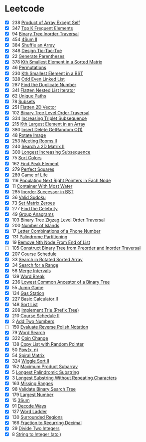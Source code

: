 # Leetcode
- [x] 238	[Product of Array Except Self](https://leetcode.com/problems/product-of-array-except-self)  
- [x] 347	[Top K Frequent Elements](https://leetcode.com/problems/top-k-frequent-elements)  
- [x] 94	[Binary Tree Inorder Traversal](https://leetcode.com/problems/binary-tree-inorder-traversal)  
- [x] 454	[4Sum II](https://leetcode.com/problems/4sum-ii)  
- [x] 384	[Shuffle an Array](https://leetcode.com/problems/shuffle-an-array)  
- [x] 348	[Design Tic-Tac-Toe](https://leetcode.com/problems/design-tic-tac-toe)  
- [x] 22	[Generate Parentheses](https://leetcode.com/problems/generate-parentheses)  
- [x] 378	[Kth Smallest Element in a Sorted Matrix](https://leetcode.com/problems/kth-smallest-element-in-a-sorted-matrix)  
- [x] 46	[Permutations](https://leetcode.com/problems/permutations)  
- [x] 230	[Kth Smallest Element in a BST](https://leetcode.com/problems/kth-smallest-element-in-a-bst)  
- [x] 328	[Odd Even Linked List](https://leetcode.com/problems/odd-even-linked-list)  
- [x] 287	[Find the Duplicate Number](https://leetcode.com/problems/find-the-duplicate-number)  
- [x] 341	[Flatten Nested List Iterator](https://leetcode.com/problems/flatten-nested-list-iterator)  
- [x] 62	[Unique Paths](https://leetcode.com/problems/unique-paths)  
- [x] 78	[Subsets](https://leetcode.com/problems/subsets)  
- [x] 251	[Flatten 2D Vector](https://leetcode.com/problems/flatten-2d-vector)   
- [x] 102	[Binary Tree Level Order Traversal](https://leetcode.com/problems/binary-tree-level-order-traversal)  
- [x] 334	[Increasing Triplet Subsequence](https://leetcode.com/problems/increasing-triplet-subsequence)  
- [x] 215	[Kth Largest Element in an Array](https://leetcode.com/problems/kth-largest-element-in-an-array)  
- [x] 380	[Insert Delete GetRandom O(1)](https://leetcode.com/problems/insert-delete-getrandom-o1) 
- [x] 48	[Rotate Image](https://leetcode.com/problems/rotate-image)  
- [x] 253	[Meeting Rooms II](https://leetcode.com/problems/meeting-rooms-ii)  
- [x] 240	[Search a 2D Matrix II](https://leetcode.com/problems/search-a-2d-matrix-ii)  
- [x] 300	[Longest Increasing Subsequence](https://leetcode.com/problems/longest-increasing-subsequence)  
- [x] 75	[Sort Colors](https://leetcode.com/problems/sort-colors)  
- [x] 162	[Find Peak Element](https://leetcode.com/problems/find-peak-element)  
- [x] 279	[Perfect Squares](https://leetcode.com/problems/perfect-squares)  
- [x] 289	[Game of Life](https://leetcode.com/problems/game-of-life)  
- [x] 116	[Populating Next Right Pointers in Each Node](https://leetcode.com/problems/populating-next-right-pointers-in-each-node)  
- [x] 11	[Container With Most Water](https://leetcode.com/problems/container-with-most-water)  
- [x] 285	[Inorder Successor in BST](https://leetcode.com/problems/inorder-successor-in-bst)  
- [x] 36	[Valid Sudoku](https://leetcode.com/problems/valid-sudoku)  
- [x] 73	[Set Matrix Zeroes](https://leetcode.com/problems/set-matrix-zeroes)  
- [x] 277	[Find the Celebrity](https://leetcode.com/problems/find-the-celebrity)  
- [x] 49	[Group Anagrams](https://leetcode.com/problems/group-anagrams)  
- [x] 103	[Binary Tree Zigzag Level Order Traversal](https://leetcode.com/problems/binary-tree-zigzag-level-order-traversal)  
- [x] 200	[Number of Islands](https://leetcode.com/problems/number-of-islands)  
- [x] 17	[Letter Combinations of a Phone Number](https://leetcode.com/problems/letter-combinations-of-a-phone-number)  
- [x] 131	[Palindrome Partitioning](https://leetcode.com/problems/palindrome-partitioning)  
- [x] 19	[Remove Nth Node From End of List](https://leetcode.com/problems/remove-nth-node-from-end-of-list)  
- [ ] 105	[Construct Binary Tree from Preorder and Inorder Traversal](https://leetcode.com/problems/construct-binary-tree-from-preorder-and-inorder-traversal)  
- [x] 207	[Course Schedule](https://leetcode.com/problems/course-schedule)  
- [x] 33	[Search in Rotated Sorted Array](https://leetcode.com/problems/search-in-rotated-sorted-array)  
- [x] 34	[Search for a Range](https://leetcode.com/problems/search-for-a-range)  
- [x] 56	[Merge Intervals](https://leetcode.com/problems/merge-intervals)  
- [x] 139	[Word Break](https://leetcode.com/problems/word-break)  
- [x] 236	[Lowest Common Ancestor of a Binary Tree](https://leetcode.com/problems/lowest-common-ancestor-of-a-binary-tree)  
- [x] 55	[Jump Game](https://leetcode.com/problems/jump-game)  
- [x] 134	[Gas Station](https://leetcode.com/problems/gas-station)  
- [x] 227	[Basic Calculator II](https://leetcode.com/problems/basic-calculator-ii)  
- [x] 148	[Sort List](https://leetcode.com/problems/sort-list)  
- [x] 208	[Implement Trie (Prefix Tree)](https://leetcode.com/problems/implement-trie-prefix-tree)  
- [x] 210	[Course Schedule II](https://leetcode.com/problems/course-schedule-ii)  
- [x] 2	[Add Two Numbers](https://leetcode.com/problems/add-two-numbers)  
- [ ] 150	[Evaluate Reverse Polish Notation](https://leetcode.com/problems/evaluate-reverse-polish-notation)  
- [x] 79	[Word Search](https://leetcode.com/problems/word-search)  
- [x] 322	[Coin Change](https://leetcode.com/problems/coin-change)  
- [x] 138	[Copy List with Random Pointer](https://leetcode.com/problems/copy-list-with-random-pointer)  
- [x] 50	[Pow(x, n)](https://leetcode.com/problems/powx-n)  
- [x] 54	[Spiral Matrix](https://leetcode.com/problems/spiral-matrix)  
- [x] 324	[Wiggle Sort II](https://leetcode.com/problems/wiggle-sort-ii)  
- [x] 152	[Maximum Product Subarray](https://leetcode.com/problems/maximum-product-subarray)  
- [x] 5	[Longest Palindromic Substring](https://leetcode.com/problems/longest-palindromic-substring)  
- [x] 3	[Longest Substring Without Repeating Characters](https://leetcode.com/problems/longest-substring-without-repeating-characters)  
- [x] 163	[Missing Ranges](https://leetcode.com/problems/missing-ranges)  
- [x] 98	[Validate Binary Search Tree](https://leetcode.com/problems/validate-binary-search-tree)  
- [x] 179	[Largest Number](https://leetcode.com/problems/largest-number)  
- [x] 15	[3Sum](https://leetcode.com/problems/3sum)  
- [x] 91	[Decode Ways](https://leetcode.com/problems/decode-ways)  
- [x] 127	[Word Ladder](https://leetcode.com/problems/word-ladder)  
- [x] 130	[Surrounded Regions](https://leetcode.com/problems/surrounded-regions)  
- [x] 166	[Fraction to Recurring Decimal](https://leetcode.com/problems/fraction-to-recurring-decimal)  
- [x] 29	[Divide Two Integers](https://leetcode.com/problems/divide-two-integers)  
- [x] 8	[String to Integer (atoi)](https://leetcode.com/problems/string-to-integer-atoi)  
